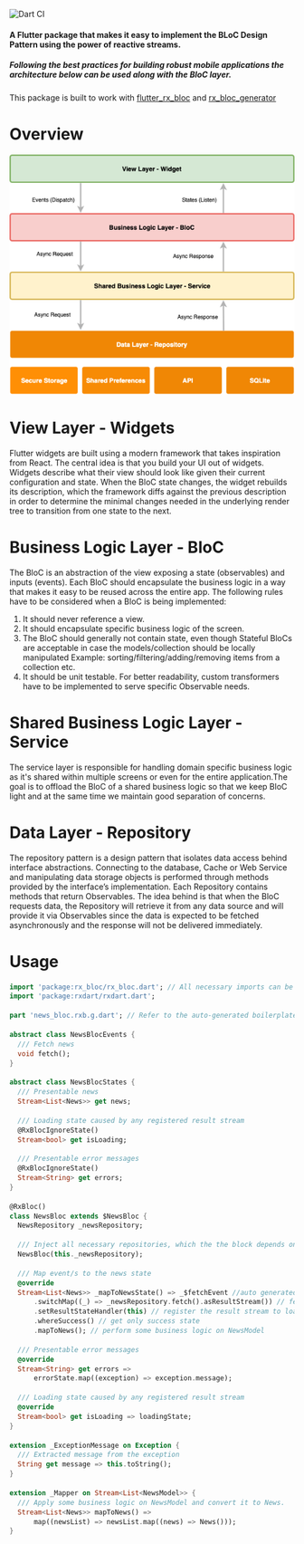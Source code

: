 ![Dart CI](https://github.com/Prime-Holding/RxBloc/workflows/Dart%20CI/badge.svg)

#### A Flutter package that makes it easy to implement the BLoC Design Pattern using the power of reactive streams.
##### Following the best practices for building robust mobile applications the architecture below can be used along with the BloC layer.

This package is built to work with [flutter_rx_bloc](https://github.com/Prime-Holding/FlutterRxBloc) and [rx_bloc_generator](https://github.com/Prime-Holding/RxBlocGenerator)

# Overview
![Image of Yaktocat](doc/asset/ArchitecturalDiagram.png)

# View Layer - Widgets
Flutter widgets are built using a modern framework that takes inspiration from React. The central idea is that you build your UI out of widgets. Widgets describe what their view should look like given their current configuration and state. When the BloC state changes, the widget rebuilds its description, which the framework diffs against the previous description in order to determine the minimal changes needed in the underlying render tree to transition from one state to the next.

# Business Logic Layer - BloC
The BloC is an abstraction of the view exposing a state (observables) and inputs (events). Each BloC should encapsulate the business logic in a way that makes it easy to be reused across the entire app. The following rules have to be considered when a BloC is being implemented:
1. It should never reference a view.
2. It should encapsulate specific business logic of the screen.
3. The BloC should generally not contain state, even though Stateful BloCs are acceptable in case the models/collection should be locally manipulated Example: sorting/filtering/adding/removing items from a collection etc.
4. It should be unit testable.
For better readability, custom transformers have to be implemented to serve specific Observable needs.

# Shared Business Logic Layer - Service
The service layer is responsible for handling domain specific business logic as it's shared within multiple screens or even for the entire application.The goal is to offload the BloC of a shared business logic so that we keep BloC light and at the same time we maintain good separation of concerns.

# Data Layer - Repository
The repository pattern is a design pattern that isolates data access behind interface abstractions. Connecting to the database, Cache or Web Service and manipulating data storage objects is performed through methods provided by the interface’s implementation. Each Repository contains methods that return Observables. The idea behind is that when the BloC requests data, the Repository will retrieve it from any data source and will provide it via Observables since the data is expected to be fetched asynchronously and the response will not be delivered immediately.

# Usage

```dart
import 'package:rx_bloc/rx_bloc.dart'; // All necessary imports can be added first
import 'package:rxdart/rxdart.dart';

part 'news_bloc.rxb.g.dart'; // Refer to the auto-generated boilerplate code

abstract class NewsBlocEvents {
  /// Fetch news
  void fetch();
}

abstract class NewsBlocStates {
  /// Presentable news
  Stream<List<News>> get news;

  /// Loading state caused by any registered result stream
  @RxBlocIgnoreState()
  Stream<bool> get isLoading;

  /// Presentable error messages
  @RxBlocIgnoreState()
  Stream<String> get errors;
}

@RxBloc()
class NewsBloc extends $NewsBloc {
  NewsRepository _newsRepository;

  /// Inject all necessary repositories, which the the block depends on.
  NewsBloc(this._newsRepository);

  /// Map event/s to the news state
  @override
  Stream<List<News>> _mapToNewsState() => _$fetchEvent //auto generated subject
      .switchMap((_) => _newsRepository.fetch().asResultStream()) // fetch news
      .setResultStateHandler(this) // register the result stream to loading/exception
      .whereSuccess() // get only success state
      .mapToNews(); // perform some business logic on NewsModel

  /// Presentable error messages
  @override
  Stream<String> get errors =>
      errorState.map((exception) => exception.message);

  /// Loading state caused by any registered result stream
  @override
  Stream<bool> get isLoading => loadingState;
}

extension _ExceptionMessage on Exception {
  /// Extracted message from the exception
  String get message => this.toString();
}

extension _Mapper on Stream<List<NewsModel>> {
  /// Apply some business logic on NewsModel and convert it to News.
  Stream<List<News>> mapToNews() =>
      map((newsList) => newsList.map((news) => News()));
}
```
